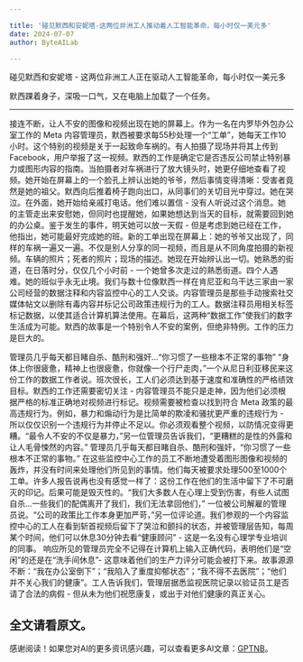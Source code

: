 ```yaml
---

title: '碰见默西和安妮塔-这两位非洲工人推动着人工智能革命，每小时仅一美元多'
date: 2024-07-07
author: ByteAILab

---
```


碰见默西和安妮塔 - 这两位非洲工人正在驱动人工智能革命，每小时仅一美元多

默西踝着身子，深吸一口气，又在电脑上加载了一个任务。

---
接连不断，让人不安的图像和视频出现在她的屏幕上。作为一名在内罗毕外包办公室工作的 Meta 内容管理员，默西被要求每55秒处理一个“工单”，她每天工作10小时。这个特别的视频是关于一起致命车祸的。有人拍摄了现场并将其上传到 Facebook，用户举报了这一视频。默西的工作是确定它是否违反公司禁止特别暴力或图形内容的指南。当拍摄者对车祸进行了放大镜头时，她更仔细地查看了视频。她开始在屏幕上的一个脸孔上辨认出她的爷爷，然后事情变得清晰：受害者竟然是她的祖父。默西向后推着椅子跑向出口，从同事们的关切目光中穿过。她在哭泣。在外面，她开始给亲戚打电话。他们难以置信 - 没有人听说过这个消息。她的主管走出来安慰她，但同时也提醒她，如果她想达到当天的目标，就需要回到她的办公桌。鉴于发生的事件，明天她可以放一天假 - 但是考虑到她已经在工作，他指出，她可能最好完成她的班。新的工单出现在屏幕上：她的爷爷又出现了，同样的车祸一遍又一遍。不仅是别人分享的同一视频，而且是从不同角度拍摄的新视频。车辆的照片；死者的照片；现场的描述。她现在开始辨认出一切。她熟悉的街道，在日落时分，仅仅几个小时前 - 一个她曾多次走过的熟悉街道。四个人遇难。她的班似乎永无止境。我们与数十位像默西一样在肯尼亚和乌干达三家由一家公司经营的数据注释和内容监控中心的工人交谈。内容管理员是那些手动搜索社交媒体帖文以删除有毒内容并标记公司政策违规行为的工人。数据注释员用相关标签标记数据，以使其适合计算机算法使用。在幕后，这两种“数据工作”使我们的数字生活成为可能。默西的故事是一个特别令人不安的案例，但绝非特例。工作的压力是巨大的。 

管理员几乎每天都目睹自杀、酷刑和强奸...“你习惯了一些根本不正常的事物”
“身体上你很疲惫，精神上也很疲惫，你就像一个行尸走肉，”一个从尼日利亚移民来这份工作的数据工作者说。班次很长，工人们必须达到基于速度和准确性的严格绩效目标。默西的工作还需要密切关注 - 内容管理员不能只是走神，因为他们必须根据严格的标准正确地对视频进行标记。视频需要被检查以找到符合 Meta 政策的最高违规行为。例如，暴力和煽动行为是比简单的欺凌和骚扰更严重的违规行为 - 所以仅仅识别一个违规行为并停止不足以。你必须观看整个视频，以防情况变得更糟。“最令人不安的不仅是暴力，”另一位管理员告诉我们，“更糟糕的是性的外露和让人毛骨悚然的内容。” 管理员几乎每天都目睹自杀、酷刑和强奸，“你习惯了一些根本不正常的事物。” 在这些监控中心工作的员工不断地遭受着图形图像和视频的轰炸，并没有时间来处理他们所见到的事情。他们每天被要求处理500至1000个工单。许多人报告说再也没有感觉一样了：这份工作在他们的生活中留下了不可磨灭的印记。后果可能是毁灭性的。“我们大多数人在心理上受到伤害，有些人试图自杀...一些我们的配偶离开了我们，我们无法拿回他们，” 一位被公司解雇的管理员说。“公司的政策比工作本身更加严苛，”另一位评论道。我们参观的一个内容监控中心的工人在看到斩首视频后留下了哭泣和颤抖的状态，并被管理层告知，每周某个时间，他们可以休息30分钟去看“健康顾问” - 这是一名没有心理学专业培训的同事。 响应所见的管理员完全不记得在计算机上输入正确代码，表明他们是“空闲”的还是在“洗手间休息”- 这意味着他们的生产力评分可能会被打下来。故事源源不断：“我在办公室倒下”；“我陷入了重度抑郁状态”；“我不得不去医院”；“他们并不关心我们的健康”。工人告诉我们，管理层据悉监视医院记录以验证员工是否请了合法的病假 - 但从未为他们祝愿康复，或出于对他们健康的真正关心。

全文请看原文。
---
感谢阅读！如果您对AI的更多资讯感兴趣，可以查看更多AI文章：[GPTNB](https://gptnb.com)。